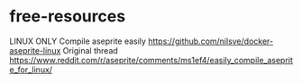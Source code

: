# free-resources

LINUX ONLY Compile aseprite easily https://github.com/nilsve/docker-aseprite-linux
Original thread https://www.reddit.com/r/aseprite/comments/ms1ef4/easily_compile_aseprite_for_linux/
